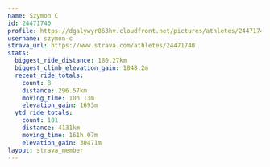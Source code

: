 ```yaml
---
name: Szymon C
id: 24471740
profile: https://dgalywyr863hv.cloudfront.net/pictures/athletes/24471740/7213253/3/large.jpg
username: szymon-c
strava_url: https://www.strava.com/athletes/24471740
stats:
  biggest_ride_distance: 180.27km
  biggest_climb_elevation_gain: 1848.2m
  recent_ride_totals:
    count: 8
    distance: 296.57km
    moving_time: 10h 13m
    elevation_gain: 1693m
  ytd_ride_totals:
    count: 101
    distance: 4131km
    moving_time: 161h 07m
    elevation_gain: 30471m
layout: strava_member
--- 
```

